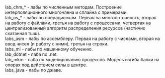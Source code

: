 lab_chm_* - лабы по численным методам. Построение интерполяционного многочлена и сплайна с примерами.  
lab_os_* - лабы по операционкам. Первая на многопоточность, вторая на работу с файлами, третья на работу с процессами, четвертая на централизованный алгоритм распределения ресурсов (частично скатанная тшш).  
labs_asm - лабы по ассемблеру. Первая на работу с числами, вторая на ввод чисел (и работу с ними), третья на строки.  
labs_ml - лабы по машинному обучению.  
lab_dotnet - лаба по .net.  
lab_mkm - лаба по моделированию процессов. Модель изгиба балки на опорах под действием силы в центре.  
labs_java - лабы по джаве.  
